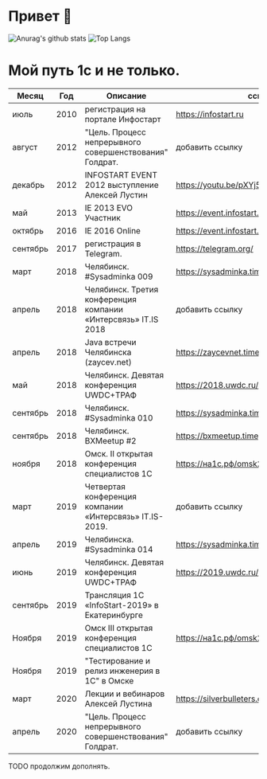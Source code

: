 # Привет 👋

![Anurag's github stats](https://github-readme-stats.vercel.app/api?username=VolAll&show_icons=true) ![Top Langs](https://github-readme-stats.vercel.app/api/top-langs/?username=VolAll&hide=TeX&layout=compact)

# Мой путь 1с и не только.

| Месяц | Год | Описание | ссылка |
| ---- | ------ | -------- |  ---- |
|июль    | 2010 | регистрация на портале Инфостарт                  | https://infostart.ru|
|август  | 2012 | "Цель. Процесс непрерывного совершенствования" Голдрат.| добавить ссылку |
|декабрь | 2012 | INFOSTART EVENT 2012 выступление Алексей Лустин   | https://youtu.be/pXYj5XBZJko |
|май     | 2013 | IE 2013 EVO Участник                              | https://event.infostart.ru/may2013/ |
|октябрь | 2016 | IE 2016 Online                                    | https://event.infostart.ru/2016/ |
|сентябрь| 2017 | регистрация в Telegram.                           | https://telegram.org/ | 
|март    | 2018 | Челябинск. #Sysadminka 009                         | https://sysadminka.timepad.ru/event/687590/ |
|апрель  | 2018 | Челябинск. Третия конференция компании «Интерсвязь» IT.IS 2018 |  добавить ссылку |  
|апрель  | 2018 | Java встречи Челябинска (zaycev.net)              | https://zaycevnet.timepad.ru/event/687741/  |
|май     | 2018 | Челябинск. Девятая конференция UWDC+ТРАФ          | https://2018.uwdc.ru/  |
|сентябрь| 2018 | Челябинск. #Sysadminka 010                        | https://sysadminka.timepad.ru/event/799326/ |
|сентябрь| 2018 | Челябинск. BXMeetup #2                            | https://bxmeetup.timepad.ru/event/829935/ |
|ноября  | 2018 | Омск. II открытая конференция специалистов 1С     |  https://на1с.рф/omsk2018/ |
|март    | 2019 | Четвертая конференция компании «Интерсвязь» IT.IS-2019.| добавить ссылку |
|апрель  | 2019 | Челябинска. #Sysadminka 014                       |https://sysadminka.timepad.ru/event/939285/
|июнь    | 2019 | Челябинск. Девятая конференция UWDC+ТРАФ          | https://2019.uwdc.ru/ |
|сентябрь| 2019 | Трансляция 1С «InfoStart-2019» в Екатеринбурге    |  |
|Ноября  | 2019 | Омск III открытая конференция специалистов 1С     | https://на1с.рф/omsk2019/ |
|Ноября  | 2019 |"Тестирование и релиз инженерия в 1С" в Омске      |  |
|март    | 2020 | Лекции и вебинаров Алексей Лустина                | https://silverbulleters.org/ |
|апрель  | 2020 | "Цель. Процесс непрерывного совершенствования" Голдрат.| добавить ссылку |

TODO продолжим дополнять. 